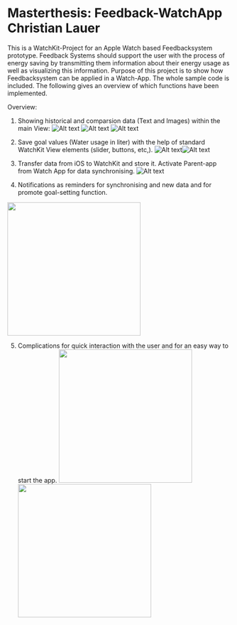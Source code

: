 # Masterthesis: Feedback-WatchApp Christian Lauer

This is a WatchKit-Project for an Apple Watch based Feedbacksystem prototype.
Feedback Systems should support the user with the process of energy saving by transmitting them information about their energy usage as well as visualizing this information.
Purpose of this project is to show how Feedbacksystem can be applied in a Watch-App.
The whole sample code is included. The following gives an overview of which functions have been implemented.

Overview:

1. Showing historical and comparsion data (Text and Images) within the main View:
![Alt text](http://imgur.com/QezdLIa.jpg)
![Alt text](http://imgur.com/niZ1UT8.jpg)
![Alt text](http://imgur.com/X7biEl8.jpg)

2. Save goal values (Water usage in liter) with the help of standard WatchKit View elements (slider, buttons, etc,).
![Alt text](http://imgur.com/d48UAbm.jpg)![Alt text](http://imgur.com/opHGjjE.jpg)

3. Transfer data from iOS to WatchKit and store it. Activate Parent-app from Watch App for data synchronising.
![Alt text](http://imgur.com/eOXskRV.jpg)

4. Notifications as reminders for synchronising and new data and for promote goal-setting function.
<img src="http://imgur.com/3gqmGOz.jpg" width="300"/> 

5. Complications for quick interaction with the user and for an easy way to start the app.
<img src="http://imgur.com/wff6Sr3.jpg" width="300"/> <img src="http://imgur.com/pobArAp.jpg" width="300"/> 


